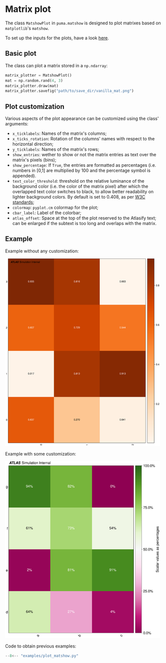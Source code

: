 # Matrix plot

The class `MatshowPlot` in `puma.matshow` is designed to plot matrixes based on `matplotlib`'s `matshow`. 


To set up the inputs for the plots, have a look [here](./index.md).

## Basic plot

The class can plot a matrix stored in a `np.ndarray`:

```python
matrix_plotter = MatshowPlot()
mat = np.random.rand(4, 3)
matrix_plotter.draw(mat)
matrix_plotter.savefig("path/to/save_dir/vanilla_mat.png")
```

## Plot customization

Various aspects of the plot appearance can be customized using the class' arguments:
- `x_ticklabels`: Names of the matrix's columns;
- `x_ticks_rotation`: Rotation of the columns' names with respect to the horizontal direction;
- `y_ticklabels`: Names of the matrix's rows;
- `show_entries`: wether to show or not the matrix entries as text over the matrix's pixels (bins);
- `show_percentage`: If `True`, the entries are formatted as percentages (i.e. numbers in [0,1] are multiplied by 100 and the percentage symbol is appended).
- `text_color_threshold`: threshold on the relative luminance of the background color (i.e. the color of the matrix pixel) after which the overlapped text color switches to black, to allow better readability on lighter background colors. By default is set to 0.408, as per [W3C standards](https://www.w3.org/WAI/GL/wiki/Relative_luminance);
- `colormap`: `pyplot.cm` colormap for the plot;
- `cbar_label`: Label of the colorbar;
- `atlas_offset`: Space at the top of the plot reserved to the Atlasify text; can be enlarged if the subtext is too long and overlaps with the matrix.

## Example

Example without any customization:

<img src=https://github.com/umami-hep/puma/raw/examples-material/vanilla_mat.png width=500>

Example with some customization:

<img src=https://github.com/umami-hep/puma/raw/examples-material/mat_custumized.png width=500>

Code to obtain previous examples:
```py
--8<-- "examples/plot_matshow.py"
```